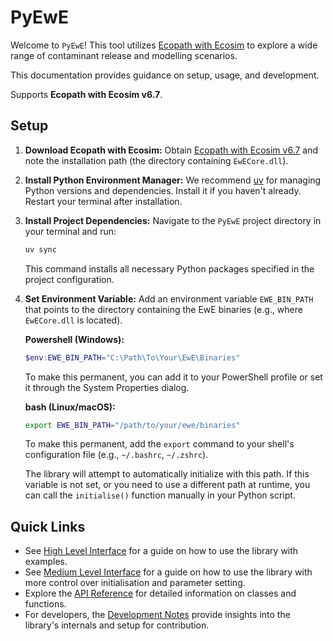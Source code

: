 # PyEwE

Welcome to `PyEwE`! This tool utilizes [Ecopath with Ecosim](https://ecopath.org/) to explore a wide range of contaminant release and modelling scenarios.

This documentation provides guidance on setup, usage, and development.

Supports **Ecopath with Ecosim v6.7**.

## Setup

1.  **Download Ecopath with Ecosim:**
    Obtain [Ecopath with Ecosim v6.7](https://ecopath.org/downloads/#toggle-id-1) and note the installation path (the directory containing `EwECore.dll`).

2.  **Install Python Environment Manager:**
    We recommend [uv](https://docs.astral.sh/uv/#__tabbed_1_2) for managing Python versions and dependencies. Install it if you haven't already. Restart your terminal after installation.

3.  **Install Project Dependencies:**
    Navigate to the `PyEwE` project directory in your terminal and run:
    ```bash
    uv sync
    ```
    This command installs all necessary Python packages specified in the project configuration.

4.  **Set Environment Variable:**
    Add an environment variable `EWE_BIN_PATH` that points to the directory containing the EwE binaries (e.g., where `EwECore.dll` is located).

    **Powershell (Windows):**
    ```powershell
    $env:EWE_BIN_PATH="C:\Path\To\Your\EwE\Binaries"
    ```
    To make this permanent, you can add it to your PowerShell profile or set it through the System Properties dialog.

    **bash (Linux/macOS):**
    ```bash
    export EWE_BIN_PATH="/path/to/your/ewe/binaries"
    ```
    To make this permanent, add the `export` command to your shell's configuration file (e.g., `~/.bashrc`, `~/.zshrc`).

    The library will attempt to automatically initialize with this path. If this variable is not set, or you need to use a different path at runtime, you can call the `initialise()` function manually in your Python script.

## Quick Links

*   See [High Level Interface](high_level_interface.md) for a guide on how to use the library with examples.
*   See [Medium Level Interface](medium_level_interface.md) for a guide on how to use the library with more control over initialisation and parameter setting.
*   Explore the [API Reference](api/reference.md) for detailed information on classes and functions.
*   For developers, the [Development Notes](development.md) provide insights into the library's internals and setup for contribution.

